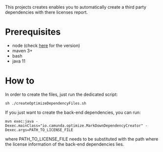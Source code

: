 This projects creates enables you to automatically create a third party dependencies with there licenses report.

# Prerequisites

* node (check [here](https://github.com/camunda/camunda-optimize/blob/master/client/README.md) for the version)
* maven 3+
* bash
* java 11

# How to

In order to create the files, just run the dedicated script:

```
sh ./createOptimizeDependencyFiles.sh
```

If you just want to create the back-end dependencies, you can run:

```
mvn exec:java -Dexec.mainClass="io.camunda.optimize.MarkDownDependencyCreator" -Dexec.args=PATH_TO_LICENSE_FILE
```

where PATH_TO_LICENSE_FILE needs to be substituted with the path where the license information of the back-end dependencies lies.
